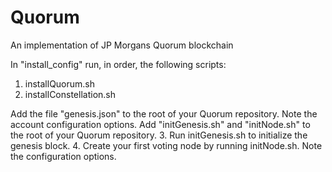 # Quorum
An implementation of JP Morgans Quorum blockchain

In "install_config" run, in order, the following scripts:

1. installQuorum.sh
2. installConstellation.sh

Add the file "genesis.json" to the root of your Quorum repository. Note the account configuration options.
Add "initGenesis.sh" and "initNode.sh" to the root of your Quorum repository.
3. Run initGenesis.sh to initialize the genesis block.
4. Create your first voting node by running initNode.sh. Note the configuration options.